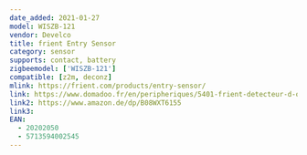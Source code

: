 ```yaml
---
date_added: 2021-01-27
model: WISZB-121
vendor: Develco
title: frient Entry Sensor
category: sensor
supports: contact, battery
zigbeemodel: ['WISZB-121']
compatible: [z2m, deconz]
mlink: https://frient.com/products/entry-sensor/
link: https://www.domadoo.fr/en/peripheriques/5401-frient-detecteur-d-ouverture-de-porte-ou-fenetre-zigbee-30-5713594002545.html
link2: https://www.amazon.de/dp/B08WXT6155
link3: 
EAN:
  - 20202050
  - 5713594002545
---
```


